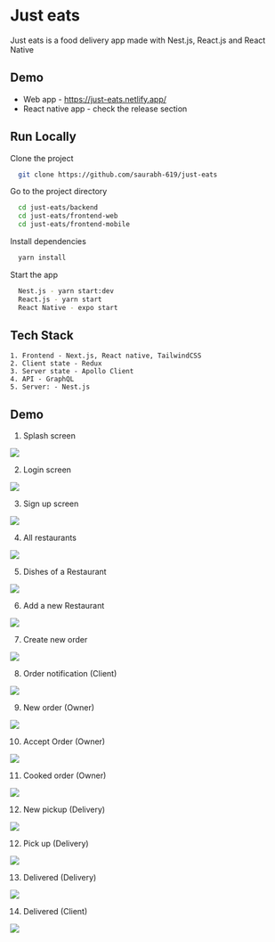 # Just eats

Just eats is a food delivery app made with Nest.js, React.js and React Native

## Demo

- Web app - https://just-eats.netlify.app/
- React native app - check the release section

## Run Locally

Clone the project

```bash
  git clone https://github.com/saurabh-619/just-eats
```

Go to the project directory

```bash
  cd just-eats/backend
  cd just-eats/frontend-web
  cd just-eats/frontend-mobile
```

Install dependencies

```bash
  yarn install
```

Start the app

```bash
  Nest.js - yarn start:dev
  React.js - yarn start
  React Native - expo start
```

## Tech Stack

    1. Frontend - Next.js, React native, TailwindCSS
    2. Client state - Redux
    3. Server state - Apollo Client
    4. API - GraphQL
    5. Server: - Nest.js

## Demo

1. Splash screen

![](https://github.com/saurabh-619/just-eats/blob/main/resources/screenshots/0_splash.jpg?raw=true)

2. Login screen

![](https://github.com/saurabh-619/just-eats/blob/main/resources/screenshots/1_login.jpg?raw=true)

3. Sign up screen

![](https://github.com/saurabh-619/just-eats/blob/main/resources/screenshots/2_register.jpg?raw=true)

4. All restaurants

![](https://github.com/saurabh-619/just-eats/blob/main/resources/screenshots/3_restaurants.jpg?raw=true)

5. Dishes of a Restaurant

![](https://github.com/saurabh-619/just-eats/blob/main/resources/screenshots/4_dishes.jpg?raw=true)

6. Add a new Restaurant

![](https://github.com/saurabh-619/just-eats/blob/main/resources/screenshots/5_add_restaurant.jpg?raw=true)

7. Create new order

![](https://github.com/saurabh-619/just-eats/blob/main/resources/screenshots/6_order.jpg?raw=true)

8. Order notification (Client)

![](https://github.com/saurabh-619/just-eats/blob/main/resources/screenshots/7_pending.jpg?raw=true)

9. New order (Owner)

![](https://github.com/saurabh-619/just-eats/blob/main/resources/screenshots/8_new_pickup.jpg?raw=true)

10. Accept Order (Owner)

![](https://github.com/saurabh-619/just-eats/blob/main/resources/screenshots/9_accept_order.jpg?raw=true)

11. Cooked order (Owner)

![](https://github.com/saurabh-619/just-eats/blob/main/resources/screenshots/10_cooked_order.jpg?raw=true)

12. New pickup (Delivery)

![](https://github.com/saurabh-619/just-eats/blob/main/resources/screenshots/11_new_pickup.jpg?raw=true)

12. Pick up (Delivery)

![](https://github.com/saurabh-619/just-eats/blob/main/resources/screenshots/12_pick_up.jpg?raw=true)

13. Delivered (Delivery)

![](https://github.com/saurabh-619/just-eats/blob/main/resources/screenshots/13_delivered.jpg?raw=true)

14. Delivered (Client)

![](https://github.com/saurabh-619/just-eats/blob/main/resources/screenshots/14.client_delivered.jpg?raw=true)
